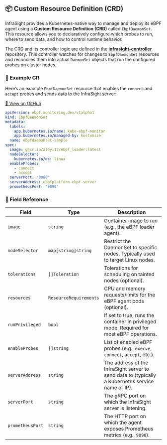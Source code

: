 
## 📦 Custom Resource Definition (CRD)

InfraSight provides a Kubernetes-native way to manage and deploy its eBPF agent using a **Custom Resource Definition (CRD)** called `EbpfDaemonSet`. This resource allows you to declaratively configure which probes to run, where to send data, and how to control runtime behavior.

The CRD and its controller logic are defined in the [**infrasight-controller**](https://github.com/ALEYI17/infrasight-controller) repository. This controller watches for changes to `EbpfDaemonSet` resources and reconciles them into actual `DaemonSet` objects that run the configured probes on cluster nodes.

### 📄 Example CR

Here’s an example `EbpfDaemonSet` resource that enables the `connect` and `accept` probes and sends data to the InfraSight server:

[🔗 View on GitHub](https://github.com/ALEYI17/infrasight-controller/blob/main/config/samples/ebpf_v1alpha1_ebpfdaemonset.yaml)

```yaml
apiVersion: ebpf.monitoring.dev/v1alpha1
kind: EbpfDaemonSet
metadata:
  labels:
    app.kubernetes.io/name: kube-ebpf-monitor
    app.kubernetes.io/managed-by: kustomize
  name: ebpfdaemonset-sample
spec:
  image: ghcr.io/aleyi17/ebpf_loader:latest
  nodeSelector:
    kubernetes.io/os: linux 
  enableProbes:
    - connect
    - accept
  serverPort: "8080"
  serverAddress: ebpfplatform-ebpf-server
  prometheusPort: "9090" 
```

### 🧾 Field Reference

| Field           | Type                   | Description                                                                                       |
| --------------- | ---------------------- | ------------------------------------------------------------------------------------------------- |
| `image`         | `string`               | Container image to run (e.g., the eBPF loader agent).                                             |
| `nodeSelector`  | `map[string]string`    | Restrict the DaemonSet to specific nodes. Typically used to target Linux nodes.                   |
| `tolerations`   | `[]Toleration`         | Tolerations for scheduling on tainted nodes (optional).                                           |
| `resources`     | `ResourceRequirements` | CPU and memory requests/limits for the eBPF agent pods (optional).                                |
| `runPrivileged` | `bool`                 | If set to true, runs the container in privileged mode. Required for most eBPF operations.         |
| `enableProbes`  | `[]string`             | List of enabled eBPF probes (e.g., `execve`, `connect`, `accept`, etc.).                          |
| `serverAddress` | `string`               | The address of the InfraSight server to send data to (typically a Kubernetes service name or IP). |
| `serverPort`    | `string`               | The gRPC port on which the InfraSight server is listening.                                        |
| `prometheusPort` | `string`               | The HTTP port on which the agent exposes Prometheus metrics (e.g., `9090`).                       |


